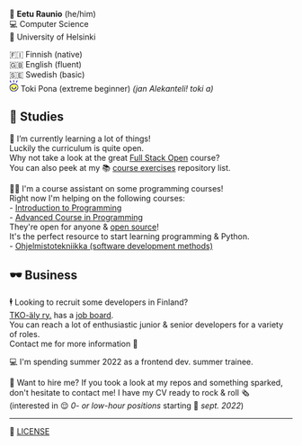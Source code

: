 🧖 **Eetu Raunio**  (he/him)  
💻 Computer Science  
🏫 University of Helsinki

🇫🇮 Finnish (native)  
🇬🇧 English (fluent)  
🇸🇪 Swedish (basic)  
<img src="./toki_pona.svg" width="16" alt="toki pona"> Toki Pona (extreme beginner)  *(jan Alekanteli! toki a)*

📖 Studies
---

🌱 I’m currently learning a lot of things!  
Luckily the curriculum is quite open.  
Why not take a look at the great [Full Stack Open](https://fullstackopen.com/en/) course?  
You can also peek at my 📚 [course exercises](https://github.com/stars/ConcernedHobbit/lists/course-exercises) repository list.

👨‍🏫 I'm a course assistant on some programming courses!  
Right now I'm helping on the following courses:  
\- [Introduction to Programming](https://programming-22.mooc.fi/)  
\- [Advanced Course in Programming](https://programming-22.mooc.fi/)  
They're open for anyone & [open source](https://github.com/rage/programming-22)!  
It's the perfect resource to start learning programming & Python.  
\- [Ohjelmistotekniikka (software development methods)](https://ohjelmistotekniikka-hy.github.io/)

🕶️ Business
---

🕴️ Looking to recruit some developers in Finland?  
[TKO-äly ry.](https://tko-aly.fi) has a [job board](https://jobs.tko-aly.fi).  
You can reach a lot of enthusiastic junior & senior developers for a variety of roles.  
Contact me for more information 👀 

💻 I'm spending summer 2022 as a frontend dev. summer trainee.

🤩 Want to hire me? 
If you took a look at my repos and something sparked,  
don't hesitate to contact me! I have my CV ready to rock & roll 🗞️  
(interested in 😌 _0- or low-hour positions_ starting 🍂 _sept. 2022_)

---
📜 [LICENSE](LICENSE.md)
